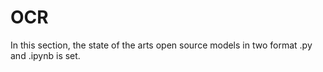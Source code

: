 # OCR 

In this section, the state of the arts open source models in two format .py and .ipynb is set.
